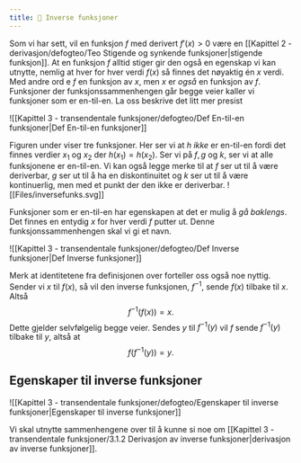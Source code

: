 ```yaml
---
title: 📄 Inverse funksjoner
---
```

Som vi har sett, vil en funksjon $f$ med derivert $f'(x)>0$ være en [[Kapittel 2 - derivasjon/defogteo/Teo Stigende og synkende funksjoner|stigende funksjon]]. At en funksjon $f$ alltid stiger gir den også en egenskap vi kan utnytte, nemlig at hver for hver verdi $f(x)$ så finnes det nøyaktig én $x$ verdi. Med andre ord e $f$ en funksjon av $x$, men $x$ er *også* en funksjon av $f$. Funksjoner der funksjonssammenhengen går begge veier kaller vi funksjoner som er en-til-en. La oss beskrive det litt mer presist

![[Kapittel 3 - transendentale funksjoner/defogteo/Def En-til-en funksjoner|Def En-til-en funksjoner]]

Figuren under viser tre funksjoner. Her ser vi at $h$ *ikke* er en-til-en fordi det finnes verdier $x_1$ og $x_2$ der $h(x_1)=h(x_2)$. Ser vi på $f,g$ og $k$, ser vi at alle funksjonene er en-til-en. Vi kan også legge merke til at $f$ ser ut til å være deriverbar, $g$ ser ut til å ha en diskontinuitet og $k$ ser ut til å være kontinuerlig, men med et punkt der den ikke er deriverbar.
![[Files/inversefunks.svg]]

Funksjoner som er en-til-en har egenskapen at det er mulig å *gå baklengs*. Det finnes en entydig $x$ for hver verdi $f$ putter ut. Denne funksjonssammenhengen skal vi gi et navn. 

![[Kapittel 3 - transendentale funksjoner/defogteo/Def Inverse funksjoner|Def Inverse funksjoner]]

Merk at identitetene fra definisjonen over forteller oss også noe nyttig. Sender vi $x$ til $f(x)$, så vil den inverse funksjonen, $f^{-1}$, sende $f(x)$ tilbake til $x$. Altså 
$$
f^{-1}(f(x))  = x.
$$
Dette gjelder selvfølgelig begge veier. Sendes $y$ til $f^{-1}(y)$ vil $f$ sende $f^{-1}(y)$ tilbake til $y$, altså at
$$
f(f^{-1}(y)) = y.
$$

## Egenskaper til inverse funksjoner

![[Kapittel 3 - transendentale funksjoner/defogteo/Egenskaper til inverse funksjoner|Egenskaper til inverse funksjoner]]

  Vi skal utnytte sammenhengene over til å kunne si noe om [[Kapittel 3 - transendentale funksjoner/3.1.2 Derivasjon av inverse funksjoner|derivasjon av inverse funksjoner]].